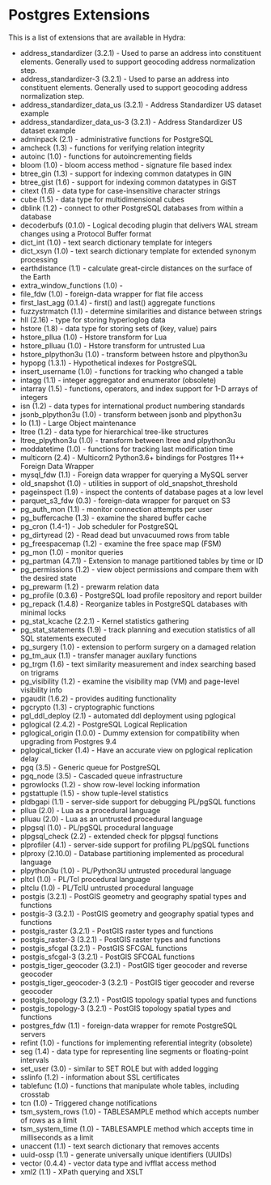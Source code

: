 # Postgres Extensions

This is a list of extensions that are available in Hydra:

 * address_standardizer (3.2.1) - Used to parse an address into constituent elements. Generally used to support geocoding address normalization step.
 * address_standardizer-3 (3.2.1) - Used to parse an address into constituent elements. Generally used to support geocoding address normalization step.
 * address_standardizer_data_us (3.2.1) - Address Standardizer US dataset example
 * address_standardizer_data_us-3 (3.2.1) - Address Standardizer US dataset example
 * adminpack (2.1) - administrative functions for PostgreSQL
 * amcheck (1.3) - functions for verifying relation integrity
 * autoinc (1.0) - functions for autoincrementing fields
 * bloom (1.0) - bloom access method - signature file based index
 * btree_gin (1.3) - support for indexing common datatypes in GIN
 * btree_gist (1.6) - support for indexing common datatypes in GiST
 * citext (1.6) - data type for case-insensitive character strings
 * cube (1.5) - data type for multidimensional cubes
 * dblink (1.2) - connect to other PostgreSQL databases from within a database
 * decoderbufs (0.1.0) - Logical decoding plugin that delivers WAL stream changes using a Protocol Buffer format
 * dict_int (1.0) - text search dictionary template for integers
 * dict_xsyn (1.0) - text search dictionary template for extended synonym processing
 * earthdistance (1.1) - calculate great-circle distances on the surface of the Earth
 * extra_window_functions (1.0) -
 * file_fdw (1.0) - foreign-data wrapper for flat file access
 * first_last_agg (0.1.4) - first() and last() aggregate functions
 * fuzzystrmatch (1.1) - determine similarities and distance between strings
 * hll (2.16) - type for storing hyperloglog data
 * hstore (1.8) - data type for storing sets of (key, value) pairs
 * hstore_pllua (1.0) - Hstore transform for Lua
 * hstore_plluau (1.0) - Hstore transform for untrusted Lua
 * hstore_plpython3u (1.0) - transform between hstore and plpython3u
 * hypopg (1.3.1) - Hypothetical indexes for PostgreSQL
 * insert_username (1.0) - functions for tracking who changed a table
 * intagg (1.1) - integer aggregator and enumerator (obsolete)
 * intarray (1.5) - functions, operators, and index support for 1-D arrays of integers
 * isn (1.2) - data types for international product numbering standards
 * jsonb_plpython3u (1.0) - transform between jsonb and plpython3u
 * lo (1.1) - Large Object maintenance
 * ltree (1.2) - data type for hierarchical tree-like structures
 * ltree_plpython3u (1.0) - transform between ltree and plpython3u
 * moddatetime (1.0) - functions for tracking last modification time
 * multicorn (2.4) - Multicorn2 Python3.6+ bindings for Postgres 11++ Foreign Data Wrapper
 * mysql_fdw (1.1) - Foreign data wrapper for querying a MySQL server
 * old_snapshot (1.0) - utilities in support of old_snapshot_threshold
 * pageinspect (1.9) - inspect the contents of database pages at a low level
 * parquet_s3_fdw (0.3) - foreign-data wrapper for parquet on S3
 * pg_auth_mon (1.1) - monitor connection attempts per user
 * pg_buffercache (1.3) - examine the shared buffer cache
 * pg_cron (1.4-1) - Job scheduler for PostgreSQL
 * pg_dirtyread (2) - Read dead but unvacuumed rows from table
 * pg_freespacemap (1.2) - examine the free space map (FSM)
 * pg_mon (1.0) - monitor queries
 * pg_partman (4.7.1) - Extension to manage partitioned tables by time or ID
 * pg_permissions (1.2) - view object permissions and compare them with the desired state
 * pg_prewarm (1.2) - prewarm relation data
 * pg_profile (0.3.6) - PostgreSQL load profile repository and report builder
 * pg_repack (1.4.8) - Reorganize tables in PostgreSQL databases with minimal locks
 * pg_stat_kcache (2.2.1) - Kernel statistics gathering
 * pg_stat_statements (1.9) - track planning and execution statistics of all SQL statements executed
 * pg_surgery (1.0) - extension to perform surgery on a damaged relation
 * pg_tm_aux (1.1) - transfer manager auxilary functions
 * pg_trgm (1.6) - text similarity measurement and index searching based on trigrams
 * pg_visibility (1.2) - examine the visibility map (VM) and page-level visibility info
 * pgaudit (1.6.2) - provides auditing functionality
 * pgcrypto (1.3) - cryptographic functions
 * pgl_ddl_deploy (2.1) - automated ddl deployment using pglogical
 * pglogical (2.4.2) - PostgreSQL Logical Replication
 * pglogical_origin (1.0.0) - Dummy extension for compatibility when upgrading from Postgres 9.4
 * pglogical_ticker (1.4) - Have an accurate view on pglogical replication delay
 * pgq (3.5) - Generic queue for PostgreSQL
 * pgq_node (3.5) - Cascaded queue infrastructure
 * pgrowlocks (1.2) - show row-level locking information
 * pgstattuple (1.5) - show tuple-level statistics
 * pldbgapi (1.1) - server-side support for debugging PL/pgSQL functions
 * pllua (2.0) - Lua as a procedural language
 * plluau (2.0) - Lua as an untrusted procedural language
 * plpgsql (1.0) - PL/pgSQL procedural language
 * plpgsql_check (2.2) - extended check for plpgsql functions
 * plprofiler (4.1) - server-side support for profiling PL/pgSQL functions
 * plproxy (2.10.0) - Database partitioning implemented as procedural language
 * plpython3u (1.0) - PL/Python3U untrusted procedural language
 * pltcl (1.0) - PL/Tcl procedural language
 * pltclu (1.0) - PL/TclU untrusted procedural language
 * postgis (3.2.1) - PostGIS geometry and geography spatial types and functions
 * postgis-3 (3.2.1) - PostGIS geometry and geography spatial types and functions
 * postgis_raster (3.2.1) - PostGIS raster types and functions
 * postgis_raster-3 (3.2.1) - PostGIS raster types and functions
 * postgis_sfcgal (3.2.1) - PostGIS SFCGAL functions
 * postgis_sfcgal-3 (3.2.1) - PostGIS SFCGAL functions
 * postgis_tiger_geocoder (3.2.1) - PostGIS tiger geocoder and reverse geocoder
 * postgis_tiger_geocoder-3 (3.2.1) - PostGIS tiger geocoder and reverse geocoder
 * postgis_topology (3.2.1) - PostGIS topology spatial types and functions
 * postgis_topology-3 (3.2.1) - PostGIS topology spatial types and functions
 * postgres_fdw (1.1) - foreign-data wrapper for remote PostgreSQL servers
 * refint (1.0) - functions for implementing referential integrity (obsolete)
 * seg (1.4) - data type for representing line segments or floating-point intervals
 * set_user (3.0) - similar to SET ROLE but with added logging
 * sslinfo (1.2) - information about SSL certificates
 * tablefunc (1.0) - functions that manipulate whole tables, including crosstab
 * tcn (1.0) - Triggered change notifications
 * tsm_system_rows (1.0) - TABLESAMPLE method which accepts number of rows as a limit
 * tsm_system_time (1.0) - TABLESAMPLE method which accepts time in milliseconds as a limit
 * unaccent (1.1) - text search dictionary that removes accents
 * uuid-ossp (1.1) - generate universally unique identifiers (UUIDs)
 * vector (0.4.4) - vector data type and ivfflat access method
 * xml2 (1.1) - XPath querying and XSLT
